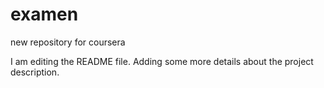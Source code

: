 # examen
new repository for coursera

I am editing the README file. Adding some more details about the project description.
